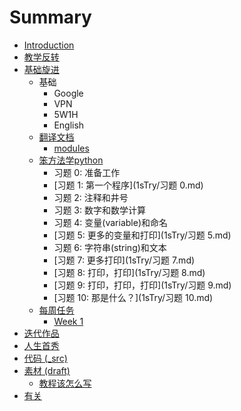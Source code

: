 # Summary

* [Introduction](README.md)
* [教学反转](0MOOC/README.md)
* [基础旋进](1sTry/README.md)
   * 基础
       * Google
       * VPN
       * 5W1H
       * English
   * [翻译文档](1sTry/翻译文档.md)
       * [modules](modules.md)
   * [笨方法学python](1sTry/笨方法学python.md)
       * 习题 0: 准备工作
       * [习题 1: 第一个程序](1sTry/习题 0.md)
       * 习题 2: 注释和井号
       * 习题 3: 数字和数学计算
       * 习题 4: 变量(variable)和命名
       * [习题 5: 更多的变量和打印](1sTry/习题 5.md)
       * 习题 6: 字符串(string)和文本
       * [习题 7: 更多打印](1sTry/习题 7.md)
       * [习题 8: 打印，打印](1sTry/习题 8.md)
       * [习题 9: 打印，打印，打印](1sTry/习题 9.md)
       * [习题 10: 那是什么？](1sTry/习题 10.md)
   * [每周任务](1sTry/每周任务.md)
       * [Week 1](1sTry/week_1.md)
* [迭代作品](2nDev/README.md)
* [人生首秀](3rDemo/README.md)
* [代码 (_src)](_src/README.md)
* [素材 (draft)](draft/README.md)
   * [教程该怎么写](draft/how2tutorial.md)
* [有关](ABOUT.md)

